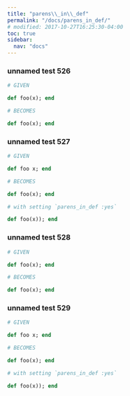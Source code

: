 ```yaml
---
title: "parens\\_in\\_def"
permalink: "/docs/parens_in_def/"
# modified: 2017-10-27T16:25:30-04:00
toc: true
sidebar:
  nav: "docs"
---
```

### unnamed test 526
```ruby
# GIVEN

def foo(x); end

```
```ruby
# BECOMES

def foo(x); end
```
### unnamed test 527
```ruby
# GIVEN

def foo x; end

```
```ruby
# BECOMES

def foo(x); end
```
```ruby
# with setting `parens_in_def :yes`

def foo(x)); end
```
### unnamed test 528
```ruby
# GIVEN

def foo(x); end

```
```ruby
# BECOMES

def foo(x); end
```
### unnamed test 529
```ruby
# GIVEN

def foo x; end

```
```ruby
# BECOMES

def foo(x); end
```
```ruby
# with setting `parens_in_def :yes`

def foo(x)); end
```
